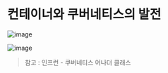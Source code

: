 # 컨테이너와 쿠버네티스의 발전 
![image](https://github.com/user-attachments/assets/72ce2629-54b1-44da-9ab0-1f8a0b9dbbd7)

![image](https://github.com/user-attachments/assets/e8ce1d81-cb93-4194-9518-15d9fb7dc8ce)




> 참고 : 인프런 - 쿠버네티스 어나더 클래스 
